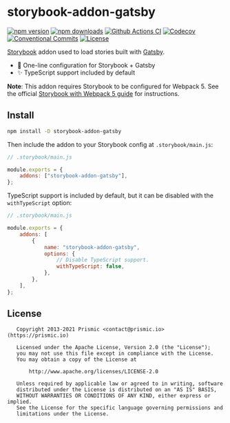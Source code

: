 # storybook-addon-gatsby

[![npm version][npm-version-src]][npm-version-href]
[![npm downloads][npm-downloads-src]][npm-downloads-href]
[![Github Actions CI][github-actions-ci-src]][github-actions-ci-href]
[![Codecov][codecov-src]][codecov-href]
[![Conventional Commits][conventional-commits-src]][conventional-commits-href]
[![License][license-src]][license-href]

[Storybook][storybook] addon used to load stories built with [Gatsby][gatsby].

- 🔌 One-line configuration for Storybook + Gatsby
- ✨ TypeScript support included by default

**Note**: This addon requires Storybook to be configured for Webpack 5. See the official [Storybook with Webpack 5 guide](https://gist.github.com/shilman/8856ea1786dcd247139b47b270912324) for instructions.

## Install

```bash
npm install -D storybook-addon-gatsby
```

Then include the addon to your Storybook config at `.storybook/main.js`:

```javascript
// .storybook/main.js

module.exports = {
	addons: ["storybook-addon-gatsby"],
};
```

TypeScript support is included by default, but it can be disabled with the `withTypeScript` option:

```javascript
// .storybook/main.js

module.exports = {
	addons: [
		{
			name: "storybook-addon-gatsby",
			options: {
				// Disable TypeScript support.
				withTypeScript: false,
			},
		},
	],
};
```

## License

```
   Copyright 2013-2021 Prismic <contact@prismic.io> (https://prismic.io)

   Licensed under the Apache License, Version 2.0 (the "License");
   you may not use this file except in compliance with the License.
   You may obtain a copy of the License at

       http://www.apache.org/licenses/LICENSE-2.0

   Unless required by applicable law or agreed to in writing, software
   distributed under the License is distributed on an "AS IS" BASIS,
   WITHOUT WARRANTIES OR CONDITIONS OF ANY KIND, either express or implied.
   See the License for the specific language governing permissions and
   limitations under the License.
```

<!-- Links -->

[prismic]: https://prismic.io
[storybook]: https://storybook.js.org/
[gatsby]: https://www.gatsbyjs.com/

<!-- TODO: Replace link with a more useful one if available -->

[prismic-docs]: https://prismic.io/docs
[changelog]: /CHANGELOG.md

<!-- TODO: Replace link with a more useful one if available -->

[forum-question]: https://community.prismic.io
[repo-bug-report]: https://github.com/prismicio-community/storybook-addon-gatsby/issues/new?assignees=&labels=bug&template=bug_report.md&title=
[repo-feature-request]: https://github.com/prismicio-community/storybook-addon-gatsby/issues/new?assignees=&labels=enhancement&template=feature_request.md&title=
[repo-pull-requests]: https://github.com/prismicio-community/storybook-addon-gatsby/pulls

<!-- Badges -->

[npm-version-src]: https://img.shields.io/npm/v/storybook-addon-gatsby/latest.svg
[npm-version-href]: https://npmjs.com/package/storybook-addon-gatsby
[npm-downloads-src]: https://img.shields.io/npm/dm/storybook-addon-gatsby.svg
[npm-downloads-href]: https://npmjs.com/package/storybook-addon-gatsby
[github-actions-ci-src]: https://github.com/prismicio-community/storybook-addon-gatsby/workflows/ci/badge.svg
[github-actions-ci-href]: https://github.com/prismicio-community/storybook-addon-gatsby/actions?query=workflow%3Aci
[codecov-src]: https://img.shields.io/codecov/c/github/prismicio-community/storybook-addon-gatsby.svg
[codecov-href]: https://codecov.io/gh/prismicio-community/storybook-addon-gatsby
[conventional-commits-src]: https://img.shields.io/badge/Conventional%20Commits-1.0.0-yellow.svg
[conventional-commits-href]: https://conventionalcommits.org
[license-src]: https://img.shields.io/npm/l/storybook-addon-gatsby.svg
[license-href]: https://npmjs.com/package/storybook-addon-gatsby

